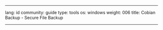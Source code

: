

---

lang: id
community: guide
type: tools
os: windows
weight: 006
title: Cobian Backup - Secure File Backup

---

<stub>

